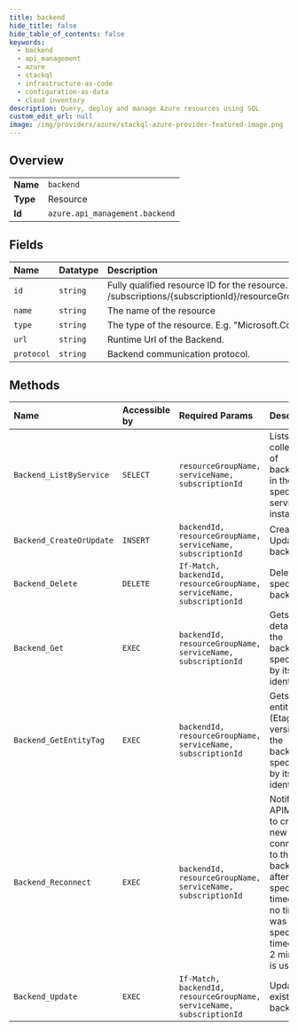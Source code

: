 ```yaml
---
title: backend
hide_title: false
hide_table_of_contents: false
keywords:
  - backend
  - api_management
  - azure    
  - stackql
  - infrastructure-as-code
  - configuration-as-data
  - cloud inventory
description: Query, deploy and manage Azure resources using SQL
custom_edit_url: null
image: /img/providers/azure/stackql-azure-provider-featured-image.png
---
```

  
    

## Overview
<table><tbody>
<tr><td><b>Name</b></td><td><code>backend</code></td></tr>
<tr><td><b>Type</b></td><td>Resource</td></tr>
<tr><td><b>Id</b></td><td><code>azure.api_management.backend</code></td></tr>
</tbody></table>

## Fields
| Name | Datatype | Description |
|:-----|:---------|:------------|
| `id` | `string` | Fully qualified resource ID for the resource. Ex - /subscriptions/{subscriptionId}/resourceGroups/{resourceGroupName}/providers/{resourceProviderNamespace}/{resourceType}/{resourceName} |
| `name` | `string` | The name of the resource |
| `type` | `string` | The type of the resource. E.g. "Microsoft.Compute/virtualMachines" or "Microsoft.Storage/storageAccounts" |
| `url` | `string` | Runtime Url of the Backend. |
| `protocol` | `string` | Backend communication protocol. |
## Methods
| Name | Accessible by | Required Params | Description |
|:-----|:--------------|:----------------|:------------|
| `Backend_ListByService` | `SELECT` | `resourceGroupName, serviceName, subscriptionId` | Lists a collection of backends in the specified service instance. |
| `Backend_CreateOrUpdate` | `INSERT` | `backendId, resourceGroupName, serviceName, subscriptionId` | Creates or Updates a backend. |
| `Backend_Delete` | `DELETE` | `If-Match, backendId, resourceGroupName, serviceName, subscriptionId` | Deletes the specified backend. |
| `Backend_Get` | `EXEC` | `backendId, resourceGroupName, serviceName, subscriptionId` | Gets the details of the backend specified by its identifier. |
| `Backend_GetEntityTag` | `EXEC` | `backendId, resourceGroupName, serviceName, subscriptionId` | Gets the entity state (Etag) version of the backend specified by its identifier. |
| `Backend_Reconnect` | `EXEC` | `backendId, resourceGroupName, serviceName, subscriptionId` | Notifies the APIM proxy to create a new connection to the backend after the specified timeout. If no timeout was specified, timeout of 2 minutes is used. |
| `Backend_Update` | `EXEC` | `If-Match, backendId, resourceGroupName, serviceName, subscriptionId` | Updates an existing backend. |
